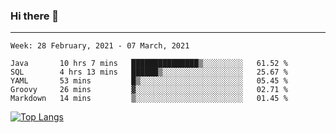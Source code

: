 ### Hi there 👋
---
<!--START_SECTION:waka-->
```text
Week: 28 February, 2021 - 07 March, 2021

Java       10 hrs 7 mins   ███████████████▒░░░░░░░░░   61.52 % 
SQL        4 hrs 13 mins   ██████▒░░░░░░░░░░░░░░░░░░   25.67 % 
YAML       53 mins         █▒░░░░░░░░░░░░░░░░░░░░░░░   05.45 % 
Groovy     26 mins         ▓░░░░░░░░░░░░░░░░░░░░░░░░   02.71 % 
Markdown   14 mins         ▒░░░░░░░░░░░░░░░░░░░░░░░░   01.45 % 
```
<!--END_SECTION:waka-->

[![Top Langs](https://github-readme-stats.vercel.app/api/top-langs/?username=HyunAh-iia&layout=compact)](https://github.com/anuraghazra/github-readme-stats)
<!--
**HyunAh-iia/HyunAh-iia** is a ✨ _special_ ✨ repository because its `README.md` (this file) appears on your GitHub profile.

Here are some ideas to get you started:

- 🔭 I’m currently working on ...
- 🌱 I’m currently learning ...
- 👯 I’m looking to collaborate on ...
- 🤔 I’m looking for help with ...
- 💬 Ask me about ...
- 📫 How to reach me: ...
- 😄 Pronouns: ...
- ⚡ Fun fact: ...
-->
